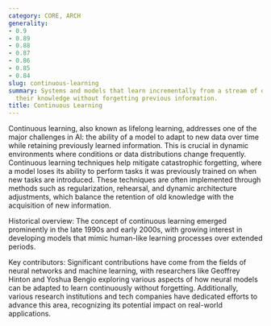 ```yaml
---
category: CORE, ARCH
generality:
- 0.9
- 0.89
- 0.88
- 0.87
- 0.86
- 0.85
- 0.84
slug: continuous-learning
summary: Systems and models that learn incrementally from a stream of data, updating
  their knowledge without forgetting previous information.
title: Continuous Learning
---
```


Continuous learning, also known as lifelong learning, addresses one of the major challenges in AI: the ability of a model to adapt to new data over time while retaining previously learned information. This is crucial in dynamic environments where conditions or data distributions change frequently. Continuous learning techniques help mitigate catastrophic forgetting, where a model loses its ability to perform tasks it was previously trained on when new tasks are introduced. These techniques are often implemented through methods such as regularization, rehearsal, and dynamic architecture adjustments, which balance the retention of old knowledge with the acquisition of new information.

Historical overview: The concept of continuous learning emerged prominently in the late 1990s and early 2000s, with growing interest in developing models that mimic human-like learning processes over extended periods.

Key contributors: Significant contributions have come from the fields of neural networks and machine learning, with researchers like Geoffrey Hinton and Yoshua Bengio exploring various aspects of how neural models can be adapted to learn continuously without forgetting. Additionally, various research institutions and tech companies have dedicated efforts to advance this area, recognizing its potential impact on real-world applications.